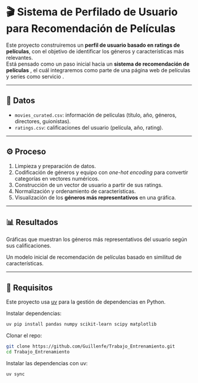 # 🎬 Sistema de Perfilado de Usuario para Recomendación de Películas

Este proyecto construiremos un **perfil de usuario basado en ratings de películas**, con el objetivo de identificar los géneros y características más relevantes.  
Está pensado como un paso inicial hacia un **sistema de recomendación de películas** , el cuál integraremos como parte de una página web de películas y series como 
servicio .

---

## 📂 Datos

- `movies_curated.csv`: información de películas (título, año, géneros, directores, guionistas).  
- `ratings.csv`: calificaciones del usuario (película, año, rating).  

---

## ⚙️ Proceso

1. Limpieza y preparación de datos.  
2. Codificación de géneros y equipo con *one-hot encoding* para convertir categorías en vectores numéricos.  
3. Construcción de un vector de usuario a partir de sus ratings.  
4. Normalización y ordenamiento de características.  
5. Visualización de los **géneros más representativos** en una gráfica.  

---

## 📊 Resultados

Gráficas que muestran los géneros más representativos del usuario según sus calificaciones.

Un modelo inicial de recomendación de películas basado en similitud de características.

---

## 🚀 Requisitos

Este proyecto usa [uv](https://github.com/astral-sh/uv) para la gestión de dependencias en Python.  

Instalar dependencias:  

```bash
uv pip install pandas numpy scikit-learn scipy matplotlib
```

Clonar el repo: 

```bash
git clone https://github.com/Guillenfe/Trabajo_Entrenamiento.git
cd Trabajo_Entrenamiento
```
Instalar las dependencias con uv:

```bash
uv sync
```




